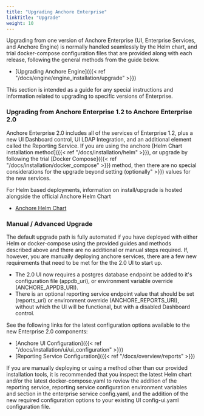```yaml
---
title: "Upgrading Anchore Enterprise"
linkTitle: "Upgrade"
weight: 10
---
```


Upgrading from one version of Anchore Enterprise (UI, Enterprise Services, and Anchore Engine) is normally handled seamlessly by the Helm chart, and trial docker-compose configuration 
files that are provided along with each release, following the general methods from the guide below.

- [Upgrading Anchore Engine]({{< ref "/docs/engine/engine_installation/upgrade" >}})

This section is intended as a guide for any special instructions and information related to upgrading to specific versions of Enterprise.

### Upgrading from Anchore Enterprise 1.2 to Anchore Enterprise 2.0

Anchore Enterprise 2.0 includes all of the services of Enterprise 1.2, plus a new UI Dashboard control, UI LDAP Integration, and an additional element called the Reporting Service. 
If you are using the anchore [Helm Chart installation method]({{< ref "/docs/installation/helm" >}}), or upgrade by following the trial [Docker Compose]({{< ref "/docs/installation/docker_compose" >}}) 
method, then there are no special considerations for the upgrade beyond setting (optionally" >}}) values for the new services.  

For Helm based deployments, information on install/upgrade is hosted alongside the official Anchore Helm Chart

- [Anchore Helm Chart](https://github.com/helm/charts/tree/master/stable/anchore-engine)

### Manual / Advanced Upgrade

The default upgrade path is fully automated if you have deployed with either Helm or docker-compose using the provided guides and methods described above and there are no additional or 
manual steps required.  If, however, you are manually deploying anchore services, there are a few new requirements that need to be met for the the 2.0 UI to start up.  

- The 2.0 UI now requires a postgres database endpoint be added to it's configuration file (appdb_uri), or environment variable override (ANCHORE_APPDB_URI).  
- There is an optional reporting service endpoint value that should be set (reports_uri) or environment override (ANCHORE_REPORTS_URI), without which the UI will be functional, but with 
a disabled Dashboard control.

See the following links for the latest configuration options available to the new Enterprise 2.0 components:

- [Anchore UI Configuration]({{< ref "/docs/installation/ui/ui_configuration" >}})
- [Reporting Service Configuration]({{< ref "/docs/overview/reports" >}})

If you are manually deploying or using a method other than our provided installation tools, it is recommended that you inspect the latest Helm chart and/or the latest docker-compose.yaml
 to review the addition of the reporting service, reporting service configuration environment variables and section in the enterprise service config.yaml, and the addition of the new 
 required configuration options to your existing UI config-ui.yaml configuration file.

